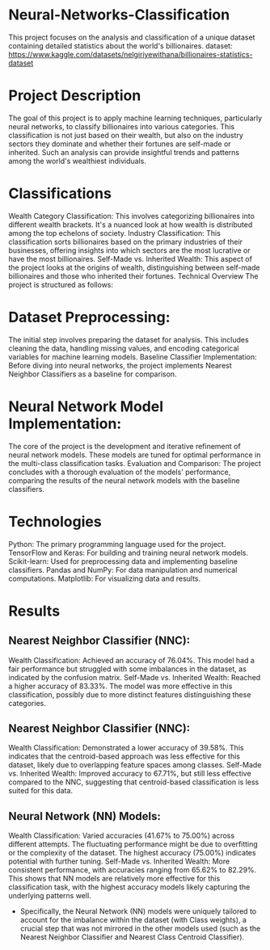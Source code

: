 # Neural-Networks-Classification
This project focuses on the analysis and classification of a unique dataset containing detailed statistics about the world's billionaires.
dataset: https://www.kaggle.com/datasets/nelgiriyewithana/billionaires-statistics-dataset

# Project Description
The goal of this project is to apply machine learning techniques, particularly neural networks, to classify billionaires into various categories. This classification is not just based on their wealth, but also on the industry sectors they dominate and whether their fortunes are self-made or inherited. Such an analysis can provide insightful trends and patterns among the world's wealthiest individuals.

# Classifications
Wealth Category Classification: This involves categorizing billionaires into different wealth brackets. It's a nuanced look at how wealth is distributed among the top echelons of society.
Industry Classification: This classification sorts billionaires based on the primary industries of their businesses, offering insights into which sectors are the most lucrative or have the most billionaires.
Self-Made vs. Inherited Wealth: This aspect of the project looks at the origins of wealth, distinguishing between self-made billionaires and those who inherited their fortunes.
Technical Overview
The project is structured as follows:

# Dataset Preprocessing: 
The initial step involves preparing the dataset for analysis. This includes cleaning the data, handling missing values, and encoding categorical variables for machine learning models.
Baseline Classifier Implementation: Before diving into neural networks, the project implements Nearest Neighbor Classifiers as a baseline for comparison.
# Neural Network Model Implementation: 
The core of the project is the development and iterative refinement of neural network models. These models are tuned for optimal performance in the multi-class classification tasks.
Evaluation and Comparison: The project concludes with a thorough evaluation of the models' performance, comparing the results of the neural network models with the baseline classifiers.
# Technologies
Python: The primary programming language used for the project.
TensorFlow and Keras: For building and training neural network models.
Scikit-learn: Used for preprocessing data and implementing baseline classifiers.
Pandas and NumPy: For data manipulation and numerical computations.
Matplotlib: For visualizing data and results.

# Results
## Nearest Neighbor Classifier (NNC):

Wealth Classification: Achieved an accuracy of 76.04%. This model had a fair performance but struggled with some imbalances in the dataset, as indicated by the confusion matrix.
Self-Made vs. Inherited Wealth: Reached a higher accuracy of 83.33%. The model was more effective in this classification, possibly due to more distinct features distinguishing these categories.
## Nearest Neighbor Classifier (NNC):

Wealth Classification: Demonstrated a lower accuracy of 39.58%. This indicates that the centroid-based approach was less effective for this dataset, likely due to overlapping feature spaces among classes.
Self-Made vs. Inherited Wealth: Improved accuracy to 67.71%, but still less effective compared to the NNC, suggesting that centroid-based classification is less suited for this data.
## Neural Network (NN) Models:

Wealth Classification: Varied accuracies (41.67% to 75.00%) across different attempts. The fluctuating performance might be due to overfitting or the complexity of the dataset. The highest accuracy (75.00%) indicates potential with further tuning.
Self-Made vs. Inherited Wealth: More consistent performance, with accuracies ranging from 65.62% to 82.29%. This shows that NN models are relatively more effective for this classification task, with the highest accuracy models likely capturing the underlying patterns well.
- Specifically, the Neural Network (NN) models were uniquely tailored to account for the imbalance within the dataset (with Class weights), a crucial step that was not mirrored in the other models used (such as the Nearest Neighbor Classifier and Nearest Class Centroid Classifier).
